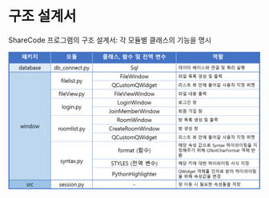 # 구조 설계서
ShareCode 프로그램의 구조 설계서: 각 모듈별 클래스의 기능을 명시

<img src="https://github.com/dulsik2/SW2_ADproject_ShareCode/blob/master/specification/img/ADS.png?raw=true" width="600px">

